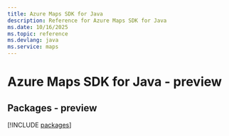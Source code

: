 ```yaml
---
title: Azure Maps SDK for Java
description: Reference for Azure Maps SDK for Java
ms.date: 10/16/2025
ms.topic: reference
ms.devlang: java
ms.service: maps
---
```

# Azure Maps SDK for Java - preview
## Packages - preview
[!INCLUDE [packages](maps-index.md)]